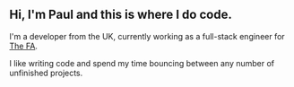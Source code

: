 ## Hi, I'm Paul and this is where I do code.

I'm a developer from the UK, currently working as a full-stack engineer for <a href="https://thefa.com">The FA</a>.

I like writing code and spend my time bouncing between any number of unfinished projects.
